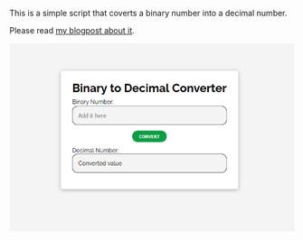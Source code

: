 This is a simple script that coverts a binary number into a decimal number.

Please read [my blogpost about it](https://nslpad.netlify.app/binary-to-decimal-converter/).

![Binary to decimal converter](binary-to-decimal-converter-js.png)
